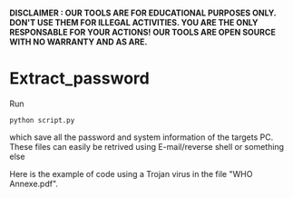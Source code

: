 #### DISCLAIMER : OUR TOOLS ARE FOR EDUCATIONAL PURPOSES ONLY. DON'T USE THEM FOR ILLEGAL ACTIVITIES. YOU ARE THE ONLY RESPONSABLE FOR YOUR ACTIONS! OUR TOOLS ARE OPEN SOURCE WITH NO WARRANTY AND AS ARE.

# Extract_password

Run 
```
python script.py
```
which save all the password and system information of the targets PC.
These files can easily be retrived using E-mail/reverse shell or something else

Here is the example of code using a Trojan virus in the file "WHO Annexe.pdf".
